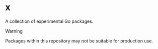 # x

A collection of experimental Go packages.

> [!WARNING]
> Packages within this repository may not be suitable for production use.
